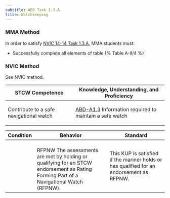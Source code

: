 ```yaml
---
subtitle: ABD Task 1.3.A 
title: Watchkeeping
---
```



### MMA Method

In order to satisfy  [NVIC 14-14  Task  1.3.A](/stcw23/assets/images/nvic-14-14.pdf), MMA students must:

* Successfully complete all elements of table {% Table A-II/4 %}


### NVIC Method

<a onclick="togglevisibility('nvic_methods')" >See NVIC method.</a>

<div id='nvic_methods' class='hide'>

<table>
<thead>
<tr>
<th class='forty'> STCW Competence </th>
<th class='sixty'> Knowledge, Understanding, and Proficiency </th>
</tr>
</thead>




<tbody>
<tr><td markdown='1'>

Contribute to a safe navigational watch

</td><td markdown='1'>

[ABD-A1.3](../../tables/25.html#ABD-A1.3) Information required to maintain a safe watch

</td></tr>


</tbody>
</table>


<table>
<thead>
<tr><th class='twenty'>  Condition </th><th class='twenty'> Behavior </th><th  class='sixty'>Standard </th></tr>
</thead>
<tbody >



<tr><td markdown='1'>


</td><td markdown='1'>


<br>

<div class="tooltip">RFPNW
<span class="tooltiptext">
The assessments are met by holding or qualifying for an STCW endorsement as Rating Forming Part of a Navigational Watch (RFPNW).
</span>
</div>


</td><td markdown='1'>

This KUP is satisfied if the mariner holds or has qualified for an endorsement as RFPNW.

</td></tr>
</tbody>
</table>
</div>
